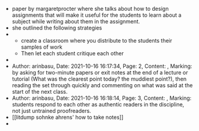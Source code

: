 - paper by margaretprocter where she talks about how to design assignments that will make it useful for the students to learn about a subject while writing about them in the assignment.
- she outlined the following strategies
- - create a classroom where you distribute to the students their samples of work
  - Then let each student critique each other
-
- Author: arinbasu,
  Date: 2021-10-16 16:17:34,
  Page: 2,
  Content: ,
  Marking: by asking for two-minute papers or exit notes at the end of a lecture or tutorial (What was the clearest point today? the muddiest point?), then reading the set through quickly and commenting on what was said at the start of the next class.
- Author: arinbasu,
  Date: 2021-10-16 16:18:14,
  Page: 3,
  Content: ,
  Marking: students respond to each other as authentic readers in the discipline, not just untrained proofreaders.
- [[litdump sohnke ahrens' how to take notes]]
-